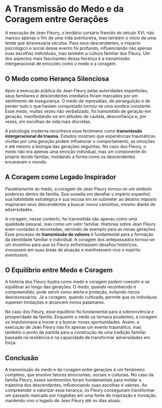# A Transmissão do Medo e da Coragem entre Gerações

A execução de Jean Fleury, o lendário corsário francês do século XVI, não marcou apenas o fim de uma vida aventureira, mas também o início de uma lenda que atravessaria séculos. Para seus descendentes, o impacto psicológico e social desse evento foi profundo, influenciando não apenas suas escolhas individuais, mas também a cultura familiar dos Fleury. Um dos aspectos mais fascinantes dessa herança é a transmissão intergeracional de emoções como o medo e a coragem.

## O Medo como Herança Silenciosa

Após a execução pública de Jean Fleury pelas autoridades espanholas, seus familiares e descendentes imediatos foram marcados por um sentimento de insegurança. O medo de represálias, de perseguição e de perder tudo o que haviam conquistado tornou-se uma sombra constante. Esse medo, muitas vezes não verbalizado, foi transmitido de geração em geração, manifestando-se em atitudes de cautela, desconfiança e, por vezes, em escolhas de vida mais discretas.

A psicologia moderna reconhece esse fenômeno como **transmissão intergeracional do trauma**. Estudos mostram que experiências traumáticas vividas por uma geração podem influenciar o comportamento, as emoções e até mesmo a biologia das gerações seguintes. No caso dos Fleury, o medo não era apenas uma emoção individual, mas um componente do próprio tecido familiar, moldando a forma como os descendentes encaravam o mundo.

## A Coragem como Legado Inspirador

Paralelamente ao medo, a coragem de Jean Fleury tornou-se um símbolo poderoso dentro da família. Sua ousadia em desafiar o império espanhol, sua habilidade estratégica e sua recusa em se submeter ao destino imposto inspiraram seus descendentes a buscar novos caminhos, mesmo diante de adversidades.

A coragem, nesse contexto, foi transmitida não apenas como uma qualidade pessoal, mas como um valor familiar. Histórias sobre Jean Fleury eram contadas e recontadas, servindo de exemplo para as novas gerações. Esse processo de **transmissão de valores** é fundamental para a formação da identidade familiar e individual. A coragem dos antepassados tornou-se um incentivo para que os Fleury enfrentassem desafios históricos, inovassem em suas áreas de atuação e mantivessem vivo o espírito aventureiro.

## O Equilíbrio entre Medo e Coragem

A história dos Fleury ilustra como medo e coragem podem coexistir e se equilibrar ao longo das gerações. O medo, quando reconhecido e compreendido, pode servir como alerta e proteção, evitando riscos desnecessários. Já a coragem, quando cultivada, permite que os indivíduos superem limitações e alcancem novos patamares.

No caso dos Fleury, esse equilíbrio foi fundamental para a sobrevivência e prosperidade da família. Enquanto o medo os tornava prudentes, a coragem os impulsionava a inovar e a buscar novas oportunidades. Assim, a execução de Jean Fleury não foi apenas um evento traumático, mas também o ponto de partida para a construção de uma tradição familiar baseada na resiliência e na capacidade de transformar adversidades em força.

## Conclusão

A transmissão do medo e da coragem entre gerações é um fenômeno complexo, que envolve fatores emocionais, sociais e culturais. No caso da família Fleury, esses sentimentos foram fundamentais para moldar a trajetória dos descendentes, influenciando suas escolhas e valores. Ao compreender e valorizar essa herança, os Fleury conseguiram transformar um passado marcado por tragédias em uma fonte de inspiração e inovação, mantendo vivo o legado de Jean Fleury até os dias atuais.